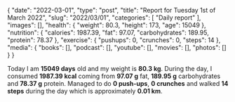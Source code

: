 {
    "date": "2022-03-01",
    "type": "post",
    "title": "Report for Tuesday 1st of March 2022",
    "slug": "2022\/03\/01",
    "categories": [
        "Daily report"
    ],
    "images": [],
    "health": {
        "weight": 80.3,
        "height": 173,
        "age": 15049
    },
    "nutrition": {
        "calories": 1987.39,
        "fat": 97.07,
        "carbohydrates": 189.95,
        "protein": 78.37
    },
    "exercise": {
        "pushups": 0,
        "crunches": 0,
        "steps": 14
    },
    "media": {
        "books": [],
        "podcast": [],
        "youtube": [],
        "movies": [],
        "photos": []
    }
}

Today I am <strong>15049 days</strong> old and my weight is <strong>80.3 kg</strong>. During the day, I consumed <strong>1987.39 kcal</strong> coming from <strong>97.07 g</strong> fat, <strong>189.95 g</strong> carbohydrates and <strong>78.37 g</strong> protein. Managed to do <strong>0 push-ups</strong>, <strong>0 crunches</strong> and walked <strong>14 steps</strong> during the day which is approximately <strong>0.01 km</strong>.